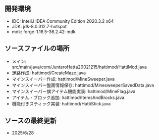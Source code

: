 ## 開発環境

- IDC: InteliJ IDEA Community Edition 2020.3.2 x64
- JDK: jdk-8.0.312.7-hotspot
- mdk: forge-1.16.5-36.2.42-mdk

## ソースファイルの場所

- メイン: src/main/java/com/JuntaroHatta20021215/hattimod/HattiMod.java
- 迷路作成: hattimod/CreateMaze.java
- マインスイーパー作成: hattimod/MineSweeper.java
- マインスイーパー盤面情報保存: hattimod/MinesweeperSavedData.java
- マインスイーパー旗アイテム機能実装: hattimod/MineFlag.java
- アイテム・ブロック追加: hattimod/ItemsAndBrocks.java
- 機能付きスティック実装: hattimod/HattiStick.java

## ソースの最終更新
- 2025/6/28
